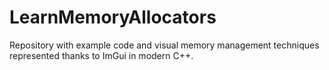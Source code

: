 # LearnMemoryAllocators
Repository with example code and visual memory management techniques represented thanks to ImGui in modern C++.
